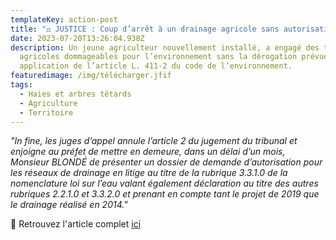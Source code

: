 ```yaml
---
templateKey: action-post
title: "⚖️ JUSTICE : Coup d’arrêt à un drainage agricole sans autorisation"
date: 2023-07-20T13:26:04.938Z
description: Un jeune agriculteur nouvellement installé, a engagé des travaux
  agricoles dommageables pour l’environnement sans la dérogation prévue en
  application de l’article L. 411-2 du code de l’environnement.
featuredimage: /img/télécharger.jfif
tags:
  - Haies et arbres têtards
  - Agriculture
  - Territoire
---
```

<!--StartFragment-->

*"In fine, les juges d’appel annule l’article 2 du jugement du tribunal et enjoigne au préfet de mettre en demeure, dans un délai d’un mois, Monsieur BLONDÉ de présenter un dossier de demande d’autorisation pour les réseaux de drainage en litige au titre de la rubrique 3.3.1.0 de la nomenclature loi sur l’eau valant également déclaration au titre des autres rubriques 2.2.1.0 et 3.3.2.0 et prenant en compte tant le projet de 2019 que le drainage réalisé en 2014."*

<!--EndFragment-->

📰 Retrouvez l'article complet [ici](https://cpepesc.org/6-nature-et-pollutions/les-news/coup-darret-a-un-drainage-agricole-sans-autorisation/?fbclid=IwAR38yy343_wLQnA-jS60X425K7Au-6eBR5UOsII8foaDsTDdPy9hM-4Am-g_aem_ARdMEPjapPoXSvCGEkThXL7BncYbAGKu4gUKB3_j1bNclgVIbsShRO-Yah7P2G36HBs)